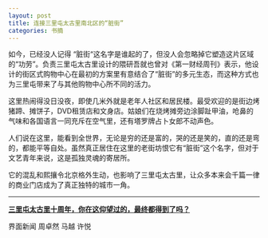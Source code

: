 ```yaml
---
layout: post
title: 连接三里屯太古里南北区的“脏街”
categories: 书摘
---
```


如今，已经没人记得 “脏街“这名字是谁起的了，但没人会忽略掉它塑造这片区域的“功劳”。负责三里屯太古里设计的隈研吾就也曾对《第一财经周刊》表示，他设计的街区式购物中心在最初的方案里有意结合了“脏街”的多元生态，而这种方式也为三里屯带来了与其他购物中心所不同的活力。

这里热闹得没日没夜，即使几米外就是老年人社区和居民楼。最受欢迎的是街边烤猪蹄、摊饼子，DVD租赁店和文身店。姑娘们在烧烤摊旁边涂脚趾甲油，呛鼻的气味和各国语言一同充斥在空气里，还有塔罗牌占卜女郎不动声色。

人们说在这里，能看到全世界，无论是穷的还是富的，哭的还是笑的，直的还是弯的，都能平等自处。虽然真正居住在这里的老街坊恨它有“脏街”这个名字，但对于文艺青年来说，这是孤独灵魂的寄居所。

它的混乱和熙攘令北京格外生动，也影响了三里屯太古里，让众多本来会千篇一律的商业门店成为了真正独特的城市一角。

---

**[三里屯太古里十周年，你在这仰望过的，最终都得到了吗？](https://www.jiemian.com/article/2390184.html)**

界面新闻 周卓然 马越 许悦
